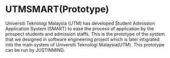 # UTMSMART(Prototype)
Universiti Teknologi Malaysia (UTM) has developed Student Admission Application System  (SMART) to ease the process of application by the prospect students and admission staffs.
This is the prototype of the system that we designed in software engineering project which is later intigrated into the main system of Universiti Teknologi Malaysia(UTM). 
This prototype can be run by JUSTINMIND.
